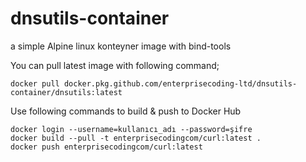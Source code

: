# dnsutils-container

a simple Alpine linux konteyner image with bind-tools

You can pull latest image with following command;

    docker pull docker.pkg.github.com/enterprisecoding-ltd/dnsutils-container/dnsutils:latest

Use following commands to build & push to Docker Hub
```
docker login --username=kullanıcı_adı --password=şifre
docker build --pull -t enterprisecodingcom/curl:latest .
docker push enterprisecodingcom/curl:latest
```

